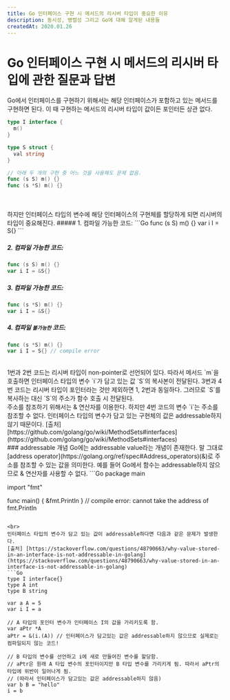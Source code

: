 ```yaml
---
title: Go 인터페이스 구현 시 메서드의 리시버 타입이 중요한 이유
description: 동시성, 병렬성 그리고 Go에 대해 알게된 내용들
createdAt: 2020.01.26
---
```


# Go 인터페이스 구현 시 메서드의 리시버 타입에 관한 질문과 답변
Go에서 인터페이스를 구현하기 위해서는 해당 인터페이스가 포함하고 있는 메서드를 구현하면 된다. 이 때 구현하는 메서드의 리시버 타입이 값이든 포인터든 상관 없다.
```Go
type I interface {
  m()
}

type S struct {
  val string
}

// 아래 두 개의 구현 중 어느 것을 사용해도 문제 없음.
func (s S) m() {}
func (s *S) m() {}
```
<br>
<br>
하지만 인터페이스 타입의 변수에 해당 인터페이스의 구현체를 할당하게 되면 리시버의 타입이 중요해진다.
##### 1. 컴파일 가능한 코드:
```Go
func (s S) m() {}
var i I = S{}
```

##### 2. 컴파일 가능한 코드:
```Go
func (s S) m() {}
var i I = &S{}
```

##### 3. 컴파일 가능한 코드:
```Go
func (s *S) m() {}
var i I = &S{}
```

##### 4. 컴파일 `불가능한` 코드:
```Go
func (s *S) m() {}
var i I = S{} // compile error
```
<br>
1번과 2번 코드는 리시버 타입이 non-pointer로 선언되어 있다. 따라서 메서드 `m`을 호출하면 인터페이스 타입의 변수 `i`가 담고 있는 값 `S`의 복사본이 전달된다.  
3번과 4번 코드는 리시버 타입이 포인터라는 것만 제외하면 1, 2번과 동일하다. 그러므로 `S`를 복사하는 대신 `S`의 주소가 함수 호출 시 전달된다.
<br>
주소를 참조하기 위해서는 & 연산자를 이용한다. 하지만 4번 코드의 변수 `i`는 주소를 참조할 수 없다. 인터페이스 타입의 변수가 담고 있는 구현체의 값은 addressable하지 않기 때문이다.  
[출처] [https://github.com/golang/go/wiki/MethodSets#interfaces](https://github.com/golang/go/wiki/MethodSets#interfaces)

<br>
### addressable 개념
Go에는 addressable value라는 개념이 존재한다. 말 그대로 [address operator](https://golang.org/ref/spec#Address_operators)(&)로 주소를 참조할 수 있는 값을 의미한다.  
예를 들어 Go에서 함수는 addressable하지 않으므로 & 연산자를 사용할 수 없다.
```Go
package main

import "fmt"

func main() {
	&fmt.Println
}
// compile error: cannot take the address of fmt.Println
```

<br>
인터페이스 타입의 변수가 담고 있는 값이 addressable하다면 다음과 같은 문제가 발생한다.  
[출처] [https://stackoverflow.com/questions/48790663/why-value-stored-in-an-interface-is-not-addressable-in-golang](https://stackoverflow.com/questions/48790663/why-value-stored-in-an-interface-is-not-addressable-in-golang)
```Go
type I interface{}
type A int
type B string

var a A = 5
var i I = a

// A 타입의 포인터 변수가 인터페이스 I의 값을 가리키도록 함.
var aPtr *A
aPtr = &(i.(A)) // 인터페이스가 담고있는 값은 addressable하지 않으므로 실제로는 컴파일되지 않는 코드!

// B 타입의 변수를 선언하고 i에 새로 만들어진 변수를 할당함.
// aPtr은 원래 A 타입 변수의 포인터이지만 B 타입 변수를 가리키게 됨. 따라서 aPtr의 타입에 위반이 일어나게 됨.
// (따라서 인터페이스가 담고있는 값은 addressable하지 않음)
var b B = "hello"
i = b
```

